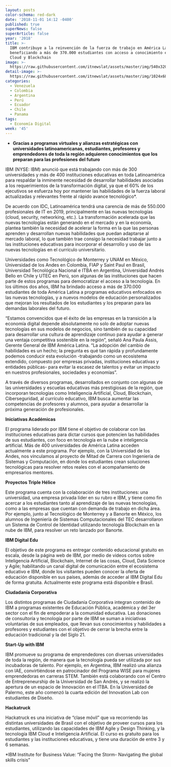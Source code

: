 ```yaml
---
layout: posts
color-schema: red-dark
date: '2018-11-01 14:12 -0400'
published: true
superNews: false
superArticle: false
year: '2018'
title: >-
  IBM contribuye a la reinvención de la fuerza de trabajo en América Latina,
  beneficiando a más de 370.000 estudiantes con acceso a conocimiento en AI
  Cloud y Blockchain
image: >-
  https://raw.githubusercontent.com/itnewslat/assets/master/img/540x320/Estudiantes-p.jpg
detail-image: >-
  https://raw.githubusercontent.com/itnewslat/assets/master/img/1024x680/Estudiantes-g.jpg
categories:
  - Venezuela
  - Colombia
  - Argentina
  - Perú
  - Ecuador
  - Chile
  - Panama
tags:
  - Economía Digital
week: '45'
---
```

- **Gracias a programas virtuales y alianzas estratégicas con universidades latinoamericanas, estudiantes, profesores y emprendedores de toda la región adquieren conocimientos que los preparan para las profesiones del futuro**

IBM (NYSE: IBM) anunció que está trabajando con más de 300 universidades y más de 400 instituciones educativas en toda Latinoamérica para respaldar la inminente necesidad de desarrollar habilidades asociadas a los requerimientos de la transformación digital, ya que el 60% de los ejecutivos se esfuerza hoy por mantener las habilidades de la fuerza laboral actualizadas y relevantes frente al rápido avance tecnológico*.

De acuerdo con IDC, Latinoamérica tendrá una carencia de más de 550.000 profesionales de IT en 2019, principalmente en las nuevas tecnologías (cloud, security, networking, etc.). La transformación acelerada que las nuevas tecnologías están generando en el mercado y en la economía, plantea también la necesidad de acelerar la forma en la que las personas aprenden y desarrollan nuevas habilidades que puedan adaptarse al mercado laboral, lo que también trae consigo la necesidad trabajar junto a las instituciones educativas para incorporar el desarrollo y uso de las nuevas tecnologías en el currículo universitario. 

Universidades como Tecnológico de Monterrey y UNAM en México, Universidad de los Andes en Colombia, FIAP y Saint Paul en Brasil, Universidad Tecnológica Nacional e ITBA en Argentina, Universidad Andrés Bello en Chile y UTEC en Perú, son algunas de las instituciones que hacen parte de estos programas para democratizar el acceso a la tecnología. En los últimos dos años, IBM ha brindado acceso a más de 370.000 estudiantes de toda América Latina a programas educativos enfocados en las nuevas tecnologías, y a nuevos modelos de educación personalizados que mejoran los resultados de los estudiantes y los preparan para las demandas laborales del futuro.

“Estamos convencidos que el éxito de las empresas en la transición a la economía digital depende absolutamente no solo de adoptar nuevas tecnologías en sus modelos de negocios, sino también de su capacidad para desarrollar una cultura de aprendizaje continuo para ayudar a generar una ventaja competitiva sostenible en la región”, señaló Ana Paula Assis, Gerente General de IBM América Latina. “La adopción del cambio de habilidades es un hecho; la pregunta es qué tan rápida y profundamente podemos conducir esta evolución -trabajando como un ecosistema extendido, compuesto por empresas privadas, instituciones educativas y entidades públicas- para evitar la escasez de talentos y evitar un impacto en nuestros profesionales, sociedades y economías”.

A través de diversos programas, desarrollados en conjunto con algunas de las universidades y escuelas educativas más prestigiosas de la región, que incorporan tecnologías como Inteligencia Artificial, Cloud, Blockchain, Ciberseguridad, al currículo educativo, IBM busca aumentar las competencias de profesores y alumnos, para ayudar a desarrollar la próxima generación de profesionales.

**Iniciativas Académicas**

El programa liderado por IBM tiene el objetivo de colaborar con las instituciones educativas para dictar cursos que potencien las habilidades de sus estudiantes, con foco en tecnología en la nube e inteligencia artificial. Más de 400 universidades de América Latina acceden actualmente a este programa. Por ejemplo, con la Universidad de los Andes, nos vinculamos al proyecto de Mitad de Carrera con Ingeniería de Sistemas y Computación, en donde los estudiantes crean soluciones tecnológicas para resolver retos reales con el acompañamiento de empresarios mentores.

**Proyectos Triple Hélice**

Este programa cuenta con la colaboración de tres instituciones: una universidad, una empresa privada líder en su rubro e IBM, y tiene como fin acercar a los estudiantes tanto al aprendizaje de las nuevas tecnologías, como a las empresas que cuentan con demanda de trabajo en dicha área. Por ejemplo, junto al Tecnológico de Monterrey y a Banorte en México, los alumnos de Ingeniería de Sistemas Computacionales del TEC desarrollaron un Sistema de Control de Identidad utilizando tecnología Blockchain en la nube de IBM, para resolver un reto lanzado por Banorte. 

**IBM Digital Edu**

El objetivo de este programa es entregar contenido educacional gratuito en escala, desde la página web de IBM, por medio de videos cortos sobre Inteligencia Artificial, Blockchain, Internet de las cosas, Cloud, Data Science y Agile; habilitando un canal digital de comunicación entre el ecosistema educativo e IBM, donde los visitantes pueden conocer la oferta de educación disponible en sus países, además de acceder al IBM Digital Edu de forma gratuita. Actualmente este programa está disponible e Brasil. 

**Ciudadanía Corporativa**

Los distintos programas de Ciudadanía Corporativa integran contenido de IBM a programas existentes de Educación Pública, académica y del 3er sector con el fin de empoderar a la comunidad educativa. Las donaciones de consultoría y tecnología por parte de IBM se suman a iniciativas voluntarias de sus empleados, que llevan sus conocimientos y habilidades a profesores y estudiantes con el objetivo de cerrar la brecha entre la educación tradicional y la del Siglo 21.

**Start-Up with IBM**

IBM promueve su programa de emprendedores con diversas universidades de toda la región, de manera que la tecnología pueda ser utilizada por sus incubadoras de talento. Por ejemplo, en Argentina, IBM realizó una alianza con IAE, convirtiéndose en patrocinador del Programa WISE para mujeres emprendedoras en carreras STEM. También está colaborando con el Centro de Entrepreneurship de la Universidad de San Andrés, y se realizó la apertura de un espacio de Innovación en el ITBA. En la Universidad de Palermo, este año comenzó la cuarta edición del Innovation Lab con estudiantes de Diseño. 

**Hackatruck**

Hackatruck es una iniciativa de “clase móvil” que va recorriendo las distintas universidades de Brasil con el objetivo de proveer cursos para los estudiantes, utilizando las capacidades de IBM Agile y Design Thinking, y la tecnología IBM Cloud e Inteligencia Artificial. El curso es gratuito para los estudiantes y las instituciones educativas, y tiene una duración de entre 3 y 6 semanas. 


*IBM Institute for Business Value: “Facing the Storm- Navigating the global skills crisis”

